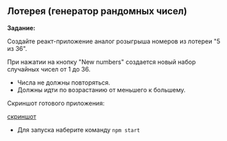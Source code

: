 ## Лотерея (генератор рандомных чисел)

**Задание:**

Создайте реакт-приложение аналог розыгрыша номеров из лотереи "5 из 36". 

При нажатии на кнопку "New numbers" создается новый набор случайных чисел от 1 до 36. 

* Числа не должны повторяться.
* Должны идти по возрастанию от меньшего к большему.

Скриншот готового приложения:

[скриншот](https://prnt.sc/7gHfyGNZREEg)

* Для запуска наберите команду `npm start`
